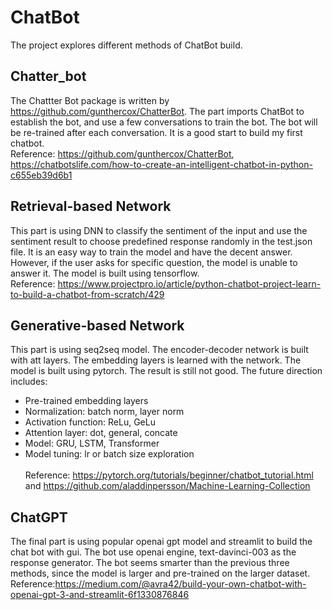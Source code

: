 # ChatBot
The project explores different methods of ChatBot build. 
## Chatter_bot
The Chattter Bot package is written by https://github.com/gunthercox/ChatterBot. The part imports ChatBot to establish the bot, and use a few conversations to train the bot. The bot will be re-trained after each conversation. It is a good start to build my first chatbot. \
Reference: https://github.com/gunthercox/ChatterBot, https://chatbotslife.com/how-to-create-an-intelligent-chatbot-in-python-c655eb39d6b1 

## Retrieval-based Network
This part is using DNN to classify the sentiment of the input and use the sentiment result to choose predefined response randomly in the test.json file. It is an easy way to train the model and have the decent answer. However, if the user asks for specific question, the model is unable to answer it. The model is built using tensorflow. \
Reference: https://www.projectpro.io/article/python-chatbot-project-learn-to-build-a-chatbot-from-scratch/429

## Generative-based Network
This part is using seq2seq model. The encoder-decoder network is built with att layers. The embedding layers is learned with the network. The model is built using pytorch. The result is still not good. The future direction includes:
* Pre-trained embedding layers
* Normalization: batch norm, layer norm
* Activation function: ReLu, GeLu 
* Attention layer: dot, general, concate
* Model: GRU, LSTM, Transformer
* Model tuning: lr or batch size exploration \
\
Reference: https://pytorch.org/tutorials/beginner/chatbot_tutorial.html and https://github.com/aladdinpersson/Machine-Learning-Collection

## ChatGPT
The final part is using popular openai gpt model and streamlit to build the chat bot with gui. The bot use openai engine, text-davinci-003 as the response generator. The bot seems smarter than the previous three methods, since the model is larger and pre-trained on the larger dataset. \
Reference:https://medium.com/@avra42/build-your-own-chatbot-with-openai-gpt-3-and-streamlit-6f1330876846
